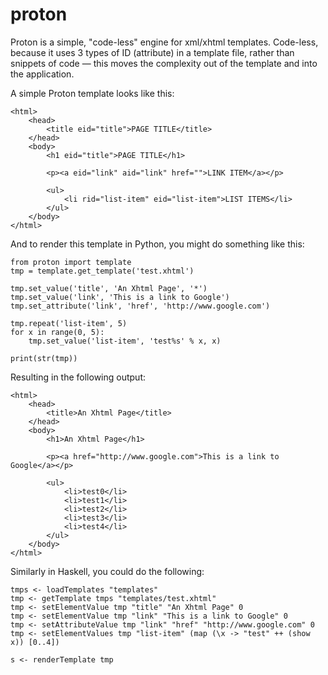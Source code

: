 proton
======

Proton is a simple, "code-less" engine for xml/xhtml templates. Code-less, because it uses 3 types of ID (attribute) in a template file, rather than snippets of code — this moves the complexity out of the template and into the application.

A simple Proton template looks like this:

    <html>
        <head>
            <title eid="title">PAGE TITLE</title>
        </head>
        <body>
            <h1 eid="title">PAGE TITLE</h1>

            <p><a eid="link" aid="link" href="">LINK ITEM</a></p>

            <ul>
                <li rid="list-item" eid="list-item">LIST ITEMS</li>
            </ul>
        </body>
    </html>

And to render this template in Python, you might do something like this:

    from proton import template
    tmp = template.get_template('test.xhtml')

    tmp.set_value('title', 'An Xhtml Page', '*')
    tmp.set_value('link', 'This is a link to Google')
    tmp.set_attribute('link', 'href', 'http://www.google.com')

    tmp.repeat('list-item', 5)
    for x in range(0, 5):
        tmp.set_value('list-item', 'test%s' % x, x)

    print(str(tmp))
    
Resulting in the following output:

    <html>
        <head>
            <title>An Xhtml Page</title>
        </head>
        <body>
            <h1>An Xhtml Page</h1>

            <p><a href="http://www.google.com">This is a link to Google</a></p>

            <ul>
                <li>test0</li>
                <li>test1</li>
                <li>test2</li>
                <li>test3</li>
                <li>test4</li>
            </ul>
        </body>
    </html>

Similarly in Haskell, you could do the following:

    tmps <- loadTemplates "templates"
    tmp <- getTemplate tmps "templates/test.xhtml"
    tmp <- setElementValue tmp "title" "An Xhtml Page" 0
    tmp <- setElementValue tmp "link" "This is a link to Google" 0
    tmp <- setAttributeValue tmp "link" "href" "http://www.google.com" 0
    tmp <- setElementValues tmp "list-item" (map (\x -> "test" ++ (show x)) [0..4])
    
    s <- renderTemplate tmp


